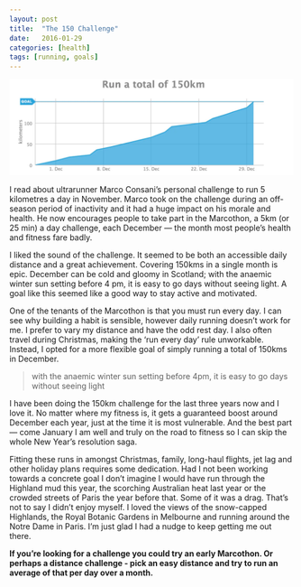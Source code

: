 ```yaml
---
layout: post
title:  "The 150 Challenge"
date:   2016-01-29
categories: [health]
tags: [running, goals]
---
```


![Graph showing challenge progress to completion](/assets/the-150-challenge-progress.webp)

I read about ultrarunner Marco Consani’s personal challenge to run 5 kilometres a day in November. Marco took on the challenge during an off-season period of inactivity and it had a huge impact on his morale and health. He now encourages people to take part in the Marcothon, a 5km (or 25 min) a day challenge, each December — the month most people’s health and fitness fare badly. <!--more-->

I liked the sound of the challenge. It seemed to be both an accessible daily distance and a great achievement. Covering 150kms in a single month is epic. December can be cold and gloomy in Scotland; with the anaemic winter sun setting before 4 pm, it is easy to go days without seeing light. A goal like this seemed like a good way to stay active and motivated.

One of the tenants of the Marcothon is that you must run every day. I can see why building a habit is sensible, however daily running doesn’t work for me. I prefer to vary my distance and have the odd rest day. I also often travel during Christmas, making the ‘run every day’ rule unworkable. Instead, I opted for a more flexible goal of simply running a total of 150kms in December.

> with the anaemic winter sun setting before 4pm, it is easy to go days without seeing light

I have been doing the 150km challenge for the last three years now and I love it. No matter where my fitness is, it gets a guaranteed boost around December each year, just at the time it is most vulnerable. And the best part— come January I am well and truly on the road to fitness so I can skip the whole New Year’s resolution saga.

Fitting these runs in amongst Christmas, family, long-haul flights, jet lag and other holiday plans requires some dedication. Had I not been working towards a concrete goal I don’t imagine I would have run through the Highland mud this year, the scorching Australian heat last year or the crowded streets of Paris the year before that. Some of it was a drag. That’s not to say I didn’t enjoy myself. I loved the views of the snow-capped Highlands, the Royal Botanic Gardens in Melbourne and running around the Notre Dame in Paris. I’m just glad I had a nudge to keep getting me out there.

**If you’re looking for a challenge you could try an early Marcothon. Or perhaps a distance challenge - pick an easy distance and try to run an average of that per day over a month.**
